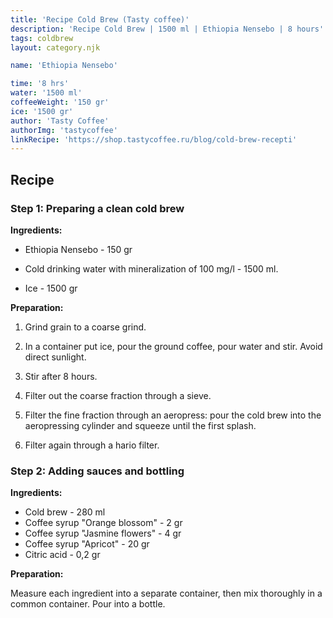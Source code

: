 ```yaml
---
title: 'Recipe Cold Brew (Tasty coffee)'
description: 'Recipe Cold Brew | 1500 ml | Ethiopia Nensebo | 8 hours'
tags: coldbrew
layout: category.njk

name: 'Ethiopia Nensebo'

time: '8 hrs'
water: '1500 ml'
coffeeWeight: '150 gr'
ice: '1500 gr'
author: 'Tasty Coffee'
authorImg: 'tastycoffee'
linkRecipe: 'https://shop.tastycoffee.ru/blog/cold-brew-recepti'
---
```


## Recipe

### Step 1: Preparing a clean cold brew
__Ingredients:__

- Ethiopia Nensebo - 150 gr

- Cold drinking water with mineralization of 100 mg/l - 1500 ml.

- Ice - 1500 gr

__Preparation:__

1. Grind grain to a coarse grind.

2. In a container put ice, pour the ground coffee, pour water and stir. Avoid direct sunlight.

3. Stir after 8 hours.

4. Filter out the coarse fraction through a sieve.

5. Filter the fine fraction through an aeropress: pour the cold brew into the aeropressing cylinder and squeeze until the first splash.

6. Filter again through a hario filter.


### Step 2: Adding sauces and bottling
__Ingredients:__

- Cold brew - 280 ml
- Coffee syrup  "Orange blossom" - 2 gr
- Coffee syrup "Jasmine flowers" - 4 gr
- Coffee syrup "Apricot" - 20 gr
- Citric acid - 0,2 gr

__Preparation:__

Measure each ingredient into a separate container, then mix thoroughly in a common container. Pour into a bottle.
<br/>



